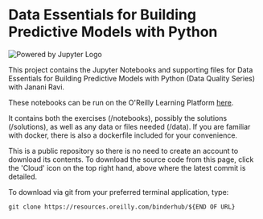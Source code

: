 # Data Essentials for Building Predictive Models with Python

![Powered by Jupyter Logo](https://cdn.oreillystatic.com/images/icons/powered_by_jupyter.png)

This project contains the Jupyter Notebooks and supporting files for Data Essentials for Building Predictive Models with Python (Data Quality Series) with Janani Ravi. 

These notebooks can be run on the O'Reilly Learning Platform [here](https://learning.oreilly.com/jupyter-notebooks/~/${NOTEBOOK_FPID}).

It contains both the exercises (/notebooks), possibly the solutions (/solutions), as well as any data or files needed (/data). If you are familiar with docker, there is also a dockerfile included for your convenience. 

This is a public repository so there is no need to create an account to download its contents. To download the source code from this page, click the 'Cloud' icon on the top right hand, above where the latest commit is detailed.

To download via git from your preferred terminal application, type:

```git clone https://resources.oreilly.com/binderhub/${END OF URL}```
